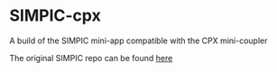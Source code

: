 # SIMPIC-cpx
A build of the SIMPIC mini-app compatible with the CPX mini-coupler

The original SIMPIC repo can be found [here](https://github.com/MoPHA/simpic)
